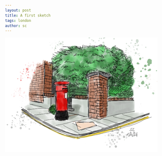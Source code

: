 ```yaml
---
layout: post
title: A first sketch
tags: london
author: sc
---
```


![Mailbox sketch](/img/sketches/IMG_0260.PNG)
